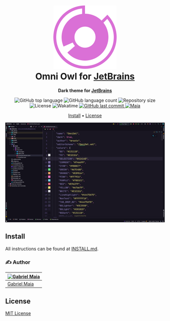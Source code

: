 <!-- Plugin description -->
<h1 align="center">
  <br>
  <img src="https://raw.githubusercontent.com/gabrielmaialva33/jetbrains/master/.github/assets/icon.png" alt="Omni OWL Logo" width="200">
  <br>
  Omni Owl for <a href="https://www.jetbrains.com">JetBrains</a>
  <br>
</h1>

<p align="center">
  <strong>Dark theme for <a href="https://www.jetbrains.com">JetBrains</a></strong>
</p>

<p align="center">
  <img src="https://img.shields.io/github/languages/top/gabrielmaialva33/jetbrains-owl-theme?style=flat&logo=appveyor" alt="GitHub top language" >
  <img src="https://img.shields.io/github/languages/count/gabrielmaialva33/jetbrains-owl-theme?style=flat&logo=appveyor" alt="GitHub language count" >
  <img src="https://img.shields.io/github/repo-size/gabrielmaialva33/jetbrains-owl-theme?style=flat&logo=appveyor" alt="Repository size" >
  <img alt="License" src="https://img.shields.io/badge/license-MIT-%235FCC6F">
  <img src="https://wakatime.com/badge/user/e61842d0-c588-4586-96a3-f0448a434be4/project/9aaa01d8-d39c-4e70-a460-0d39dd8bd093.svg?style=flat&logo=appveyor" alt="Wakatime" >
  <a href="https://github.com/gabrielmaialva33/base-graphql-api/commits/master">
    <img src="https://img.shields.io/github/last-commit/gabrielmaialva33/jetbrains-owl-theme?style=flat&logo=appveyor" alt="GitHub last commit" >
    <img src="https://img.shields.io/badge/made%20by-Maia-15c3d6?style=flat&logo=appveyor" alt="Maia" >  
  </a>
</p>
<p align="center">
  <a href="#install">Install</a> •
  <a href="#license">License</a>
</p>

![Omni Screenshot](https://raw.githubusercontent.com/gabrielmaialva33/jetbrains/master/.github/assets/screenshot.png)

## Install

All instructions can be found at [INSTALL.md](./INSTALL.md).

### :writing_hand: **Author**

| [![Gabriel Maia](https://avatars.githubusercontent.com/u/26732067?size=100)](https://github.com/demartini) |
| ---------------------------------------------------------------------------------------------------------- |
| [Gabriel Maia](https://github.com/gabrielmaialva33)                                                        |

## License

[MIT License](./LICENSE.md)

<!-- Plugin description end -->



